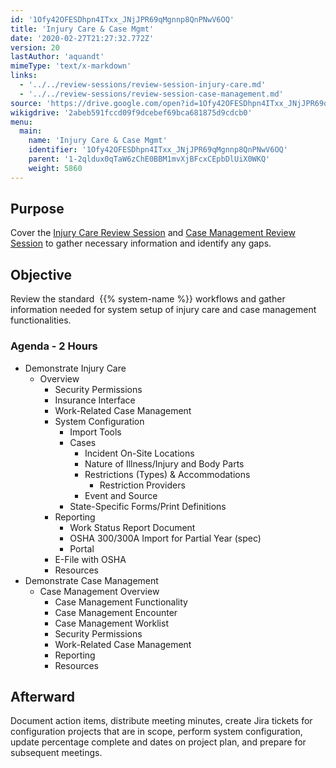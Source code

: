 ```yaml
---
id: '1Ofy42OFESDhpn4ITxx_JNjJPR69qMgnnp8QnPNwV6OQ'
title: 'Injury Care & Case Mgmt'
date: '2020-02-27T21:27:32.772Z'
version: 20
lastAuthor: 'aquandt'
mimeType: 'text/x-markdown'
links:
  - '../../review-sessions/review-session-injury-care.md'
  - '../../review-sessions/review-session-case-management.md'
source: 'https://drive.google.com/open?id=1Ofy42OFESDhpn4ITxx_JNjJPR69qMgnnp8QnPNwV6OQ'
wikigdrive: '2abeb591fccd09f9dcebef69bca681875d9cdcb0'
menu:
  main:
    name: 'Injury Care & Case Mgmt'
    identifier: '1Ofy42OFESDhpn4ITxx_JNjJPR69qMgnnp8QnPNwV6OQ'
    parent: '1-2qldux0qTaW6zChE0BBM1mvXjBFcxCEpbDlUiX0WKQ'
    weight: 5860
---
```

## Purpose  
  
Cover the [Injury Care Review Session](../../review-sessions/review-session-injury-care.md) and [Case Management Review Session](../../review-sessions/review-session-case-management.md) to gather necessary information and identify any gaps.
  
## Objective  
  
Review the standard  {{% system-name %}} workflows and gather information needed for system setup of injury care and case management functionalities.
  
### Agenda - 2 Hours  

* Demonstrate Injury Care
   * Overview
      * Security Permissions
      * Insurance Interface
      * Work-Related Case Management
      * System Configuration
         * Import Tools
         * Cases
            * Incident On-Site Locations
            * Nature of Illness/Injury and Body Parts
            * Restrictions (Types) & Accommodations
               * Restriction Providers
            * Event and Source
         * State-Specific Forms/Print Definitions
      * Reporting
         * Work Status Report Document
         * OSHA 300/300A Import for Partial Year (spec)
         * Portal
      * E-File with OSHA
      * Resources
* Demonstrate Case Management
   * Case Management Overview
      * Case Management Functionality
      * Case Management Encounter
      * Case Management Worklist
      * Security Permissions
      * Work-Related Case Management
      * Reporting
      * Resources
  
## Afterward  
  
Document action items, distribute meeting minutes, create Jira tickets for configuration projects that are in scope, perform system configuration, update percentage complete and dates on project plan, and prepare for subsequent meetings.
